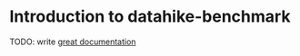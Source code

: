 # Introduction to datahike-benchmark

TODO: write [great documentation](http://jacobian.org/writing/what-to-write/)
